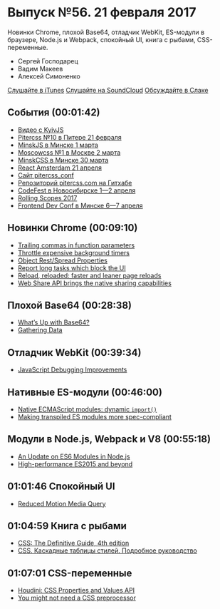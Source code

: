 # Выпуск №56. 21 февраля 2017

Новинки Chrome, плохой Base64, отладчик WebKit, ES-модули в браузере, Node.js и Webpack, спокойный UI, книга с рыбами, CSS-переменные.

- Сергей Господарец
- Вадим Макеев
- Алексей Симоненко

[Слушайте в iTunes](https://itunes.apple.com/ru/podcast/veb-standarty/id1080500016)
[Слушайте на SoundCloud](https://soundcloud.com/web-standards/episode-56)
[Обсуждайте в Слаке](http://slack.web-standards.ru/)

## События (00:01:42)

- [Видео с KyivJS](https://youtu.be/VUyqHzF1yXM?list=PLxw9RJPDS60rSfHr_srQ2xgqBgjeYBUhe)
- [Pitercss №10 в Питере 21 февраля](https://pitercss.timepad.ru/event/442550/)
- [MinskJS в Минске 1 марта](https://www.facebook.com/events/648975141952649/)
- [Moscowcss №1 в Москве 2 марта](https://moscowcss.timepad.ru/event/443474/)
- [MinskCSS в Минске 30 марта](https://twitter.com/MinskCSS/status/828605877598945280)
- [React Amsterdam 21 апреля](https://react.amsterdam/)
- [Сайт pitercss_conf](https://pitercss.com/)
- [Репозиторий pitercss.com на Гитхабе](https://github.com/pitercss/pitercss.com)
- [CodeFest в Новосибирске 1—2 апреля](https://2017.codefest.ru/)
- [Rolling Scopes 2017](https://2017.conf.rollingscopes.com/)
- [Frontend Dev Conf в Минске 6—7 апреля](http://unitedconf.com/category/dokladchiki/frontend-dev-conf/)

## Новинки Chrome (00:09:10)

- [Trailing commas in function parameters](https://www.chromestatus.com/feature/5656834660630528)
- [Throttle expensive background timers](http://blog.strml.net/2017/01/chrome-56-now-aggressively-throttles.html)
- [Object Rest/Spread Properties](https://twitter.com/malyw/status/827861278605598720)
- [Report long tasks which block the UI](https://twitter.com/malyw/status/800421380902645760)
- [Reload, reloaded: faster and leaner page reloads](https://blog.chromium.org/2017/01/reload-reloaded-faster-and-leaner-page_26.html)
- [Web Share API brings the native sharing capabilities](https://blog.hospodarets.com/web-share-api)

## Плохой Base64 (00:28:38)

- [What’s Up with Base64?](https://csswizardry.com/2017/02/base64-encoding-and-performance/)
- [Gathering Data](https://csswizardry.com/2017/02/base64-encoding-and-performance-part-2/)

## Отладчик WebKit (00:39:34)

- [JavaScript Debugging Improvements](https://webkit.org/blog/7219/javascript-debugging-improvements/)

## Нативные ES-модули (00:46:00)

- [Native ECMAScript modules: dynamic `import()`](https://blog.hospodarets.com/native-ecmascript-modules-dynamic-import)
- [Making transpiled ES modules more spec-compliant](http://www.2ality.com/2017/01/babel-esm-spec-mode.html)

## Модули в Node.js, Webpack и V8 (00:55:18)

- [An Update on ES6 Modules in Node.js](https://medium.com/p/42c958b890c)
- [High-performance ES2015 and beyond](https://v8project.blogspot.com.by/2017/02/high-performance-es2015-and-beyond.html)

## 01:01:46 Спокойный UI

- [Reduced Motion Media Query](https://css-tricks.com/introduction-reduced-motion-media-query/)

## 01:04:59 Книга с рыбами

- [CSS: The Definitive Guide, 4th edition](http://shop.oreilly.com/product/0636920012726.do)
- [CSS. Каскадные таблицы стилей. Подробное руководство](https://www.ozon.ru/context/detail/id/3881079/)

## 01:07:01 CSS-переменные

- [Houdini: CSS Properties and Values API](https://www.chromestatus.com/feature/5640265926705152)
- [You might not need a CSS preprocessor](https://blog.hospodarets.com/you-might-not-need-a-css-preprocessor/)
